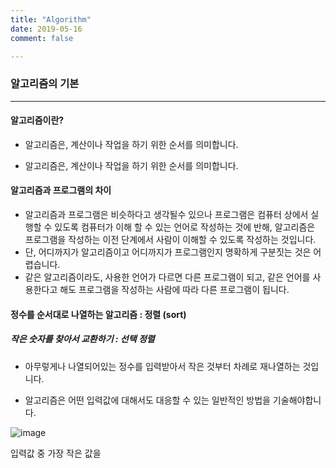 ```yaml
---
title: "Algorithm"
date: 2019-05-16
comment: false

---
```


### 알고리즘의 기본

----

#### 알고리즘이란?

- 알고리즘은, 계산이나 작업을 하기 위한 순서를 의미합니다.

- 알고리즘은, 계산이나 작업을 하기 위한 순서를 의미합니다.



#### 알고리즘과 프로그램의 차이

- 알고리즘과 프로그램은 비슷하다고 생각될수 있으나 프로그램은 컴퓨터 상에서 실행할 수 있도록 컴퓨터가 이해 할 수 있는 언어로 작성하는 것에 반해, 알고리즘은 프로그램을 작성하는 이전 단계에서 사람이 이해할 수 있도록 작성하는 것입니다.
- 단, 어디까지가 알고리즘이고 어디까지가 프로그램인지 명확하게 구분짓는 것은 어렵습니다.
- 같은 알고리즘이라도, 사용한 언어가 다르면 다른 프로그램이 되고, 같은 언어를 사용한다고 해도 프로그램을 작성하는 사람에 따라 다른 프로그램이 됩니다.



#### 정수를 순서대로 나열하는 알고리즘 : 정렬 (sort)

##### 	작은 숫자를 찾아서 교환하기 : 선택 정렬

- 아무렇게나 나열되어있는 정수를 입력받아서 작은 것부터 차례로 재나열하는 것입니다.

- 알고리즘은 어떤 입력값에 대해서도 대응할 수 있는 일반적인 방법을 기술해야합니다.



![image](https://user-images.githubusercontent.com/26815767/57833712-a1fe4800-77f5-11e9-83be-98f4d7e430b2.png)

입력값 중 가장 작은 값을 